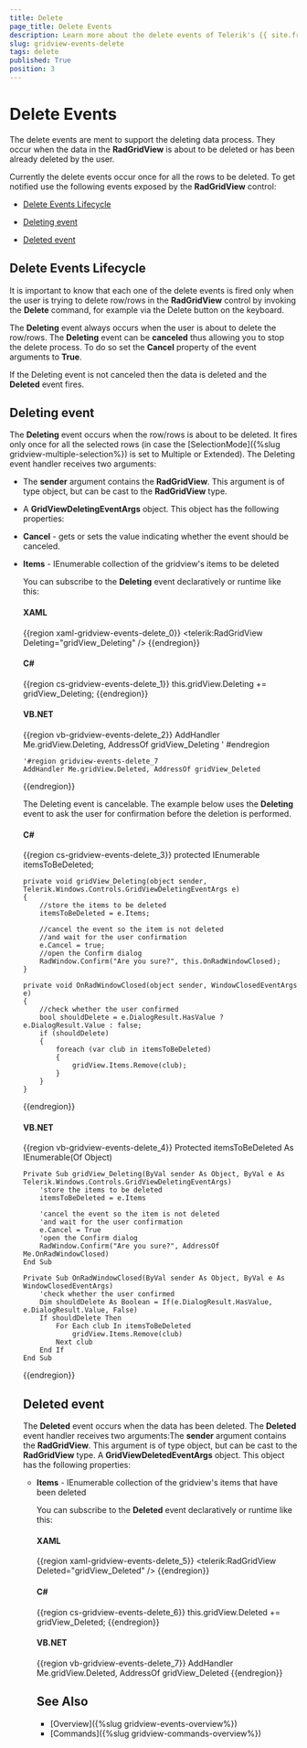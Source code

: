 ```yaml
---
title: Delete
page_title: Delete Events
description: Learn more about the delete events of Telerik's {{ site.framework_name }} DataGrid that occur when data is about to be deleted or has been already deleted by the user.
slug: gridview-events-delete
tags: delete
published: True
position: 3
---
```


# Delete Events

The delete events are ment to support the deleting data process. They occur when the data in the __RadGridView__ is about to be deleted or has been already deleted by the user.

Currently the delete events occur once for all the rows to be deleted. To get notified use the following events exposed by the __RadGridView__ control:

* [Delete Events Lifecycle](#delete-events-lifecycle)

* [Deleting event](#deleting-event)

* [Deleted event](#deleted-event)

## Delete Events Lifecycle

It is important to know that each one of the delete events is fired only when the user is trying to delete row/rows in the __RadGridView__ control by invoking the __Delete__ command, for example via the Delete button on the keyboard.

The __Deleting__ event always occurs when the user is about to delete the row/rows. The __Deleting__ event can be __canceled__ thus allowing you to stop the delete process. To do so set the __Cancel__ property of the event arguments to __True__.

If the Deleting event is not canceled then the data is deleted and the __Deleted__ event fires.

## Deleting event

The __Deleting__ event occurs when the row/rows is about to be deleted. It fires only once for all the selected rows (in case the [SelectionMode]({%slug gridview-multiple-selection%}) is set to Multiple or Extended). The Deleting event handler receives two arguments:

* The __sender__ argument contains the __RadGridView__. This argument is of type object, but can be cast to the __RadGridView__ type. 


* A __GridViewDeletingEventArgs__ object. This object has the following properties: 


* __Cancel__ - gets or sets the value indicating whether the event should be canceled. 


* __Items__ - IEnumerable<Object> collection of the gridview's items to be deleted 

You can subscribe to the __Deleting__ event declaratively or runtime like this:

#### __XAML__

{{region xaml-gridview-events-delete_0}}
	<telerik:RadGridView Deleting="gridView_Deleting" />
{{endregion}}


#### __C#__

{{region cs-gridview-events-delete_1}}
	this.gridView.Deleting += gridView_Deleting;
{{endregion}}


#### __VB.NET__

{{region vb-gridview-events-delete_2}}
	AddHandler Me.gridView.Deleting, AddressOf gridView_Deleting
	' #endregion
	
	'#region gridview-events-delete_7
	AddHandler Me.gridView.Deleted, AddressOf gridView_Deleted
{{endregion}}


The Deleting event is cancelable. The example below uses the __Deleting__ event to ask the user for confirmation before the deletion is performed.

#### __C#__

{{region cs-gridview-events-delete_3}}
	protected IEnumerable<Object> itemsToBeDeleted;
	
	private void gridView_Deleting(object sender, Telerik.Windows.Controls.GridViewDeletingEventArgs e)
	{
	    //store the items to be deleted
	    itemsToBeDeleted = e.Items;
	
	    //cancel the event so the item is not deleted
	    //and wait for the user confirmation
	    e.Cancel = true;
	    //open the Confirm dialog
	    RadWindow.Confirm("Are you sure?", this.OnRadWindowClosed);
	}
	
	private void OnRadWindowClosed(object sender, WindowClosedEventArgs e)
	{
	    //check whether the user confirmed
	    bool shouldDelete = e.DialogResult.HasValue ? e.DialogResult.Value : false;
	    if (shouldDelete)
	    {
	        foreach (var club in itemsToBeDeleted)
	        {
	            gridView.Items.Remove(club);
	        }
	    }
	}
{{endregion}}



#### __VB.NET__

{{region vb-gridview-events-delete_4}}
	Protected itemsToBeDeleted As IEnumerable(Of Object)
	
	Private Sub gridView_Deleting(ByVal sender As Object, ByVal e As Telerik.Windows.Controls.GridViewDeletingEventArgs)
	    'store the items to be deleted
	    itemsToBeDeleted = e.Items
	
	    'cancel the event so the item is not deleted
	    'and wait for the user confirmation
	    e.Cancel = True
	    'open the Confirm dialog
	    RadWindow.Confirm("Are you sure?", AddressOf Me.OnRadWindowClosed)
	End Sub
	
	Private Sub OnRadWindowClosed(ByVal sender As Object, ByVal e As WindowClosedEventArgs)
	    'check whether the user confirmed
	    Dim shouldDelete As Boolean = If(e.DialogResult.HasValue, e.DialogResult.Value, False)
	    If shouldDelete Then
	        For Each club In itemsToBeDeleted
	            gridView.Items.Remove(club)
	        Next club
	    End If
	End Sub
{{endregion}}

## Deleted event

The __Deleted__ event occurs when the data has been deleted. The __Deleted__ event handler receives two arguments:The __sender__ argument contains the __RadGridView__. This argument is of type object, but can be cast to the __RadGridView__ type. 
A __GridViewDeletedEventArgs__ object. This object has the following properties: 

* __Items__ - IEnumerable<Object> collection of the gridview's items that have been deleted

You can subscribe to the __Deleted__ event declaratively or runtime like this:

#### __XAML__

{{region xaml-gridview-events-delete_5}}
	<telerik:RadGridView Deleted="gridView_Deleted" />
{{endregion}}

#### __C#__

{{region cs-gridview-events-delete_6}}
	this.gridView.Deleted += gridView_Deleted;
{{endregion}}


#### __VB.NET__

{{region vb-gridview-events-delete_7}}
	AddHandler Me.gridView.Deleted, AddressOf gridView_Deleted
{{endregion}}


## See Also

 * [Overview]({%slug gridview-events-overview%})
 * [Commands]({%slug gridview-commands-overview%})
